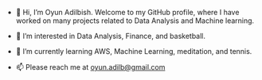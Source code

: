 - 👋 Hi, I’m Oyun Adilbish.
Welcome to my GitHub profile, where I have worked on many projects related to Data Analysis and Machine learning. 
- 👀 I’m interested in Data Analysis, Finance, and basketball.
- 🌱 I’m currently learning AWS, Machine Learning, meditation, and tennis. 

- 📫 Please reach me at oyun.adilb@gmail.com


